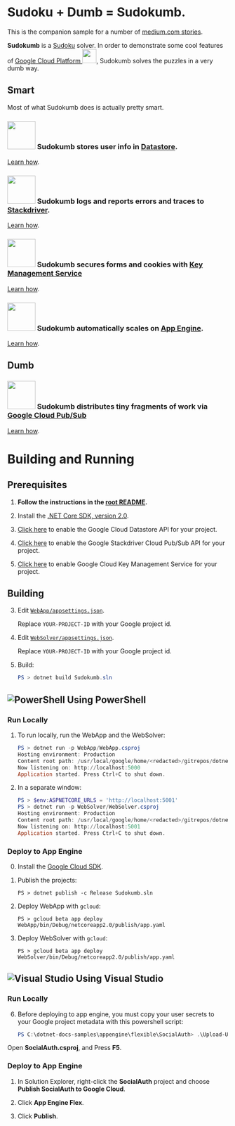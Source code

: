 # Sudoku + Dumb = Sudokumb.

This is the companion sample for a number of [medium.com stories](https://medium.com/@SurferJeff).

**Sudokumb** is a [Sudoku](https://en.wikipedia.org/wiki/Sudoku) solver. In order to demonstrate some cool features of <a href="https://cloud.google.com/">Google Cloud Platform <img src="http://cloud.google.com/_static/images/cloud/products/logos/svg/gcp.svg" width=32></a>,
Sudokumb solves the puzzles in a very dumb way.

## Smart

Most of what Sudokumb does is actually pretty smart.

### <img src="http://cloud.google.com/_static/images/cloud/products/logos/svg/datastore.svg" width=64> Sudokumb stores user info in [Datastore](https://cloud.google.com/datastore/).

[Learn how](./DatastoreUserStore/README.md).

### <img src="http://cloud.google.com/_static/images/cloud/products/logos/svg/stackdriver.svg" width=64> Sudokumb logs and reports errors and traces to [Stackdriver](https://cloud.google.com/dotnet/docs/stackdriver).

[Learn how](./Stackdriver.md).

### <img src="http://cloud.google.com/_static/images/cloud/products/logos/svg/kms.svg" width=64> Sudokumb secures forms and cookies with [Key Management Service](https://cloud.google.com/kms/)

[Learn how](./KmsDataProtectionProvider/README.md).

### <img src="http://cloud.google.com/_static/images/cloud/products/logos/svg/appengine.svg" width=64> Sudokumb automatically scales on [App Engine](https://cloud.google.com/appengine/docs/flexible/dotnet/).

[Learn how](./AppEngine.md).

## Dumb

### <img src="http://cloud.google.com/_static/images/cloud/products/logos/svg/pubsub.svg" width=64> Sudokumb distributes tiny fragments of work via [Google Cloud Pub/Sub](https://cloud.google.com/pubsub/docs/)

[Learn how](./WebLib/PubSub.md).

# Building and Running 

## Prerequisites

1.  **Follow the instructions in the [root README](../../README.md).**
  
2.  Install the [.NET Core SDK, version 2.0](https://www.microsoft.com/net/download/dotnet-core/sdk-2.0.3).

3.  [Click here](https://console.cloud.google.com/flows/enableapi?apiid=datastore.googleapis.com&showconfirmation=true)
    to enable the Google Cloud Datastore API for your project.

4.  [Click here](https://console.cloud.google.com/flows/enableapi?apiid=pubsub.googleapis.com&showconfirmation=true)
    to enable the Google Stackdriver Cloud Pub/Sub API for your project.

5.  [Click here](https://console.cloud.google.com/flows/enableapi?apiid=cloudkms.googleapis.com&showconfirmation=true) 
	to enable Google Cloud Key Management Service for your project.


## Building

3.  Edit [`WebApp/appsettings.json`](WebApp/appsettings.json).

	Replace `YOUR-PROJECT-ID` with your Google project id.

4.  Edit [`WebSolver/appsettings.json`](WebAppSolver/appsettings.json).

	Replace `YOUR-PROJECT-ID` with your Google project id.

5.  Build:
	```powershell
	PS > dotnet build Sudokumb.sln
	```

## ![PowerShell](../../appengine/flexible/.resources/powershell.png) Using PowerShell

### Run Locally

1.	To run locally, run the WebApp and the WebSolver:
	```powershell
	PS > dotnet run -p WebApp/WebApp.csproj
	Hosting environment: Production
	Content root path: /usr/local/google/home/<redacted>/gitrepos/dotnet-docs-samples/applications/sudokumb/WebApp
	Now listening on: http://localhost:5000
	Application started. Press Ctrl+C to shut down.
	```

2.	In a separate window:
	```powershell
	PS > $env:ASPNETCORE_URLS = 'http://localhost:5001'
	PS > dotnet run -p WebSolver/WebSolver.csproj
	Hosting environment: Production
	Content root path: /usr/local/google/home/<redacted>/gitrepos/dotnet-docs-samples/applications/sudokumb/WebSolver
	Now listening on: http://localhost:5001
	Application started. Press Ctrl+C to shut down.
	```
### Deploy to App Engine

0.  Install the [Google Cloud SDK](http://cloud.google.com/sdk).

1.	Publish the projects:
	```
	PS > dotnet publish -c Release Sudokumb.sln
	```

2.  Deploy WebApp with `gcloud`:
	```
	PS > gcloud beta app deploy WebApp/bin/Debug/netcoreapp2.0/publish/app.yaml
	```

3.  Deploy WebSolver with `gcloud`:
	```
	PS > gcloud beta app deploy WebSolver/bin/Debug/netcoreapp2.0/publish/app.yaml
	```


## ![Visual Studio](../../appengine/flexible/.resources/visual-studio.png) Using Visual Studio

### Run Locally

6.  Before deploying to app engine, you must copy your user secrets to your Google
project metadata with this powershell script:

	```psm1
	PS C:\dotnet-docs-samples\appengine\flexible\SocialAuth> .\Upload-UserSecrets
	```

Open **SocialAuth.csproj**, and Press **F5**.

### Deploy to App Engine

1.  In Solution Explorer, right-click the **SocialAuth** project and choose **Publish SocialAuth to Google Cloud**.

2.  Click **App Engine Flex**.

3.  Click **Publish**.
